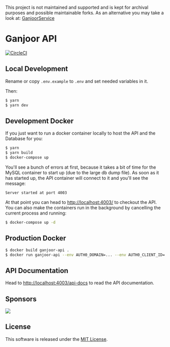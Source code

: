 This project is not maintained and supported and is kept for archival purposes and possible maintainable forks.
As an alternative you may take a look at:
[GanjoorService](https://github.com/ganjoor/GanjoorService)

# Ganjoor API
[![CircleCI](https://circleci.com/gh/ganjoor/ganjoor-api.svg?style=svg)](https://circleci.com/gh/ganjoor/ganjoor-api)

## Local Development

Rename or copy `.env.example` to `.env` and set needed variables in it.

Then:

``` bash
$ yarn
$ yarn dev
```

## Development Docker

If you just want to run a docker container locally to host the API and the Database for you:

``` bash
$ yarn
$ yarn build
$ docker-compose up
```

You'll see a bunch of errors at first, because it takes a bit of time for the MySQL container to start up (due to the large db dump file). As soon as it has started up, the API container will connect to it and you'll see the message:

    Server started at port 4003

At that point you can head to [http://localhost:4003/](http://localhost:4003/) to checkout the API. You can also make the containers run in the background by cancelling the current process and running:

``` bash
$ docker-compose up -d
```

## Production Docker

``` bash
$ docker build ganjoor-api .
$ docker run ganjoor-api --env AUTH0_DOMAIN=... --env AUTH0_CLIENT_ID=... --env AUTH0_CLIENT_SECRET=...
```

## API Documentation

Head to [http://localhost:4003/api-docs](http://localhost:4003/api-docs) to read the API documentation.

## Sponsors

![](http://cdn.auth0.com/oss/badges/a0-badge-dark.png)


## License

This software is released under the [MIT License](LICENSE).
